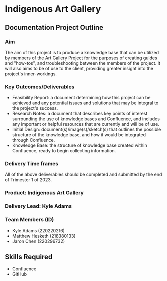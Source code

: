 # Indigenous Art Gallery

## Documentation Project Outline

### Aim

The aim of this project is to produce a knowledge base that can be utilized by members of the Art
Gallery Project for the purposes of creating guides and "how-tos", and troubleshooting between the
members of the project. It will also aims to be of use to the client, providing greater insight into
the project's inner-workings.

### Key Outcomes/Deliverables

- Feasibility Report: a document determining how this project can be achieved and any potential
  issues and solutions that may be integral to the project's success.
- Research Notes: a document that describes key points of interest surrounding the use of knowledge
  bases and Confluence, and includes any important or helpful resources that are currently and will
  be of use.
- Initial Design: document(s)/image(s)/sketch(s) that outlines the possible structure of the
  knowledge base, and how it would be integrated through Confluence.
- Knowledge Base: the structure of knowledge base created within Confluence, ready to begin
  collecting information.

### Delivery Time frames

All of the above deliverables should be completed and submitted by the end of Trimester 1 of 2023.

### Product: Indigenous Art Gallery

### Delivery Lead: Kyle Adams

### Team Members (ID)

- Kyle Adams (220220216)
- Matthew Hesketh (218380133)
- Jaron Chen (220296732)

## Skills Required

- Confluence
- GitHub
